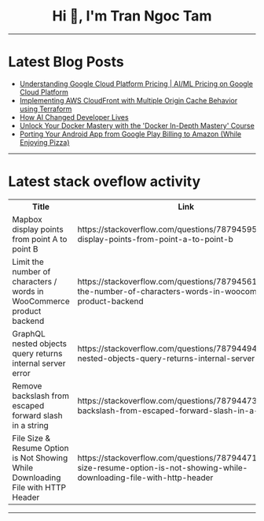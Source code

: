 <h1 align="center">Hi 👋, I'm Tran Ngoc Tam</h1>

---

# Latest Blog Posts 
<!-- BLOG-POST-LIST:START -->
- [Understanding Google Cloud Platform Pricing | AI/ML Pricing on Google Cloud Platform](https://dev.to/ddeveloperr/understanding-google-cloud-platform-pricing-gcp-pricing-59h4)
- [Implementing AWS CloudFront with Multiple Origin Cache Behavior using Terraform](https://dev.to/chinmay13/implementing-aws-cloudfront-with-multiple-origin-cache-behavior-using-terraform-4i51)
- [How AI Changed Developer Lives](https://dev.to/jay818/how-ai-changed-developer-lives-1b0o)
- [Unlock Your Docker Mastery with the &#39;Docker In-Depth Mastery&#39; Course](https://dev.to/labex/unlock-your-docker-mastery-with-the-docker-in-depth-mastery-course-3319)
- [Porting Your Android App from Google Play Billing to Amazon &lpar;While Enjoying Pizza&rpar;](https://dev.to/amazonappdev/porting-your-android-app-from-google-play-billing-to-amazon-while-enjoying-pizza-4m67)
<!-- BLOG-POST-LIST:END -->

---

# Latest stack oveflow activity
<table>
  <tr><th>Title</th><th>Link</th></tr>
  <!-- STACKOVERFLOW:START --><tr><td>Mapbox display points from point A to point B</td><td>https://stackoverflow.com/questions/78794595/mapbox-display-points-from-point-a-to-point-b</td></tr><tr><td>Limit the number of characters / words in WooCommerce product backend</td><td>https://stackoverflow.com/questions/78794561/limit-the-number-of-characters-words-in-woocommerce-product-backend</td></tr><tr><td>GraphQL nested objects query returns internal server error</td><td>https://stackoverflow.com/questions/78794494/graphql-nested-objects-query-returns-internal-server-error</td></tr><tr><td>Remove backslash from escaped forward slash in a string</td><td>https://stackoverflow.com/questions/78794473/remove-backslash-from-escaped-forward-slash-in-a-string</td></tr><tr><td>File Size &amp; Resume Option is Not Showing While Downloading File with HTTP Header</td><td>https://stackoverflow.com/questions/78794471/file-size-resume-option-is-not-showing-while-downloading-file-with-http-header</td></tr><!-- STACKOVERFLOW:END -->
</table>

---


